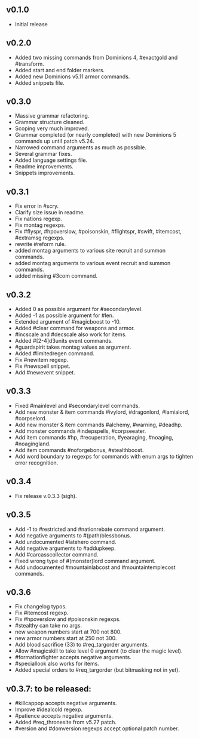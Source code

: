 ## v0.1.0
* Initial release

## v0.2.0
* Added two missing commands from Dominions 4, #exactgold and #transform.
* Added start and end folder markers.
* Added new Dominions v5.11 armor commands.
* Added snippets file.

## v0.3.0
* Massive grammar refactoring.
* Grammar structure cleaned.
* Scoping very much improved.
* Grammar completed (or nearly completed) with new Dominions 5 commands up until patch v5.24.
* Narrowed command arguments as much as possible.
* Several grammar fixes.
* Added language settings file.
* Readme improvements.
* Snippets improvements.

## v0.3.1
* Fix error in #scry.
* Clarify size issue in readme.
* Fix nations regexp.
* Fix montag regexps.
* Fix #flyspr, #hpoverslow, #poisonskin, #flightspr, #swift, #itemcost, #extramsg regexps.
* rewrite #reform rule.
* added montag arguments to various site recruit and summon commands.
* added montag arguments to various event recruit and summon commands.
* added missing #3com command.

## v0.3.2
* Added 0 as possible argument for #secondarylevel.
* Added -1 as possible argument for #len.
* Extended argument of #magicboost to -10.
* Added #clear command for weapons and armor.
* #incscale and #decscale also work for items.
* Added #[2-4]d3units event commands.
* #guardspirit takes montag values as argument.
* Added #limitedregen command.
* Fix #newitem regexp.
* Fix #newspell snippet.
* Add #newevent snippet.

## v0.3.3
* Fixed #mainlevel and #secondarylevel commands.
* Add new monster & item commands #ivylord, #dragonlord, #lamialord, #corpselord.
* Add new monster & item commands #alchemy, #warning, #deadhp.
* Add monster commands #indepspells, #corpseeater.
* Add item commands #hp, #recuperation, #yearaging, #noaging, #noagingland.
* Add item commands #noforgebonus, #stealthboost.
* Add word boundary to regexps for commands with enum args to tighten error recognition.

## v0.3.4
* Fix release v.0.3.3 (sigh).

## v0.3.5
* Add -1 to #restricted and #nationrebate command argument.
* Add negative arguments to #(path)blessbonus.
* Add undocumented #latehero command.
* Add negative arguments to #addupkeep.
* Add #carcasscollector command.
* Fixed wrong type of #(monster)lord command argument.
* Add undocumented #mountainlabcost and #mountaintemplecost commands.

## v0.3.6
* Fix changelog typos.
* Fix #itemcost regexp.
* Fix #hpoverslow and #poisonskin regexps.
* #stealthy can take no args.
* new weapon numbers start at 700 not 800.
* new armor numbers start at 250 not 300.
* Add blood sacrifice (33) to #req_targorder arguments.
* Allow #magicskill to take level 0 argument (to clear the magic level).
* #formationfighter accepts negative arguments.
* #speciallook also works for items.
* Added special orders to #req_targorder (but bitmasking not in yet).

## v0.3.7: to be released:
* #killcappop accepts negative arguments.
* Improve #idealcold regexp.
* #patience accepts negative arguments.
* Added #req_thronesite from v5.27 patch.
* #version and #domversion regexps accept optional patch number.
